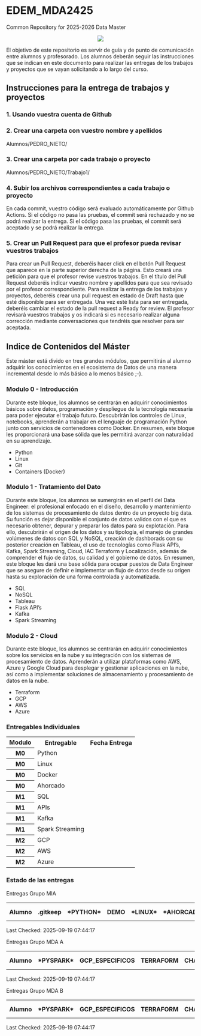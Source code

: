 # EDEM_MDA2425
Common Repository for 2025-2026 Data Master

<div align=center><img src="https://edem.eu/wp-content/uploads/2019/11/peces_edem.png" /></div>

El objetivo de este repositorio es servir de guía y de punto de comunicación entre alumnos y profesorado. Los alumnos deberán seguir las instrucciones que se indican en este documento para realizar las entregas de los trabajos y proyectos que se vayan solicitando a lo largo del curso.

## Instrucciones para la entrega de trabajos y proyectos

### 1. Usando vuestra cuenta de Github

### 2. Crear una carpeta con vuestro nombre y apellidos

Alumnos/PEDRO_NIETO/

### 3. Crear una carpeta por cada trabajo o proyecto

Alumnos/PEDRO_NIETO/Trabajo1/

### 4. Subir los archivos correspondientes a cada trabajo o proyecto

En cada commit, vuestro código será evaluado automáticamente por Github Actions. Si el código no pasa las pruebas, el commit será rechazado y no se podrá realizar la entrega. Si el código pasa las pruebas, el commit será aceptado y se podrá realizar la entrega.

### 5. Crear un Pull Request para que el profesor pueda revisar vuestros trabajos

Para crear un Pull Request, deberéis hacer click en el botón Pull Request que aparece en la parte superior derecha de la página. Esto creará una petición para que el profesor revise vuestros trabajos. En el título del Pull Request deberéis indicar vuestro nombre y apellidos para que sea revisado por el profesor correspondiente.
Para realizar la entrega de los trabajos y proyectos, deberéis crear una pull request en estado de Draft hasta que esté disponible para ser entregada. Una vez esté lista para ser entregada, deberéis cambiar el estado de la pull request a Ready for review. El profesor revisará vuestros trabajos y os indicará si es necesario realizar alguna corrección mediante conversaciones que tendréis que resolver para ser aceptada.

## Indice de Contenidos del Máster

Este máster está divido en tres grandes módulos, que permitirán al alumno adquirir los conocimientos en el ecosistema de Datos de una manera incremental desde lo más básico a lo menos básico ;-).

### Modulo 0 - Introducción 

Durante este bloque, los alumnos se centrarán en adquirir conocimientos básicos sobre datos, programación y despliegue de la tecnología necesaria para poder ejecutar el trabajo futuro. Descubrirán los controles de Linux, notebooks, aprenderán a trabajar en el lenguaje de programación Python junto con servicios de contenedores como Docker.
En resumen, este bloque les proporcionará una base sólida que les permitirá avanzar con naturalidad en su aprendizaje.

- Python
- Linux
- Git
- Containers (Docker)

### Modulo 1 - Tratamiento del Dato

Durante este bloque, los alumnos se sumergirán en el perfil del Data Engineer: el profesional enfocado en el diseño, desarrollo y mantenimiento de los sistemas de procesamiento de datos dentro de un proyecto big data. Su función es dejar disponible el conjunto de datos validos con el que es necesario obtener, depurar y preparar los datos para su explotación.
Para ello, descubrirán el origen de los datos y su tipología, el manejo de grandes volúmenes de datos con SQL y NoSQL, creación de dashborads con su posterior creación en Tableau, el uso de tecnologías como Flask API’s, Kafka, Spark Streaming, Cloud, IAC Terraform y Localización, además de comprender el fujo de datos, su calidad y el gobierno de datos.
En resumen, este bloque les dará una base sólida para ocupar puestos de Data Engineer que se asegure de definir e implementar un flujo de datos desde su origen hasta su exploración de una forma controlada y automatizada.

- SQL
- NoSQL
- Tableau
- Flask API’s
- Kafka
- Spark Streaming


### Modulo 2 - Cloud

Durante este bloque, los alumnos se centrarán en adquirir conocimientos sobre los servicios en la nube y su integración con los sistemas de procesamiento de datos. Aprenderán a utilizar plataformas como AWS, Azure y Google Cloud para desplegar y gestionar aplicaciones en la nube, así como a implementar soluciones de almacenamiento y procesamiento de datos en la nube.

- Terraform
- GCP
- AWS
- Azure


### Entregables Individuales

<table>
<tr><th>Modulo</th><th>Entregable</th><th>Fecha Entrega</th></tr>
<tr><th>M0</th><td>Python</td><td></td></tr>
<tr><th>M0</th><td>Linux</td><td></td></tr>
<tr><th>M0</th><td>Docker</td><td></td></tr>
<tr><th>M0</th><td>Ahorcado</td><td></td></tr>
<tr><th>M1</th><td>SQL</td><td></td></tr>
<tr><th>M1</th><td>APIs</td><td></td></tr>
<tr><th>M1</th><td>Kafka</td><td></td></tr>
<tr><th>M1</th><td>Spark Streaming</td><td></td></tr>
<tr><th>M2</th><td>GCP</td><td></td></tr>
<tr><th>M2</th><td>AWS</td><td></td></tr>
<tr><th>M2</th><td>Azure</td><td></td></tr>
</table>

### Estado de las entregas
Entregas Grupo MIA
<table>
<tr><th>Alumno</th>
<th>.gitkeep</th>
<th>*PYTHON*</th>
<th>DEMO</th>
<th>*LINUX*</th>
<th>*AHORCADO*</th>
<th>*SQL*</th>
<th>*DOCKER*</th>
<th>TICTACTOE</th>
<th>NOTA COMUNES</th>
<th>MIA_M1</th>
</tr>
<tr>
</table>

Last Checked: 2025-09-19 07:44:17


Entregas Grupo MDA A
<table>
<tr><th>Alumno</th>
<th>*PYSPARK*</th>
<th>GCP_ESPECIFICOS</th>
<th>TERRAFORM</th>
<th>CHATBIG</th>
<th>CHAT</th>
<th>*AWS_ALMACENAMIENTO*</th>
<th>*KAFKA*</th>
<th>*DBT*</th>
<th>AWS_ESPECIFICOS</th>
<th>*GCP_ALMACENAMIENTO*</th>
<th>*APIS*</th>
<th>*CHUCK*</th>
<th>*PYTHON*</th>
<th>DEMO</th>
<th>*LINUX*</th>
<th>*AHORCADO*</th>
<th>*SQL*</th>
<th>*DOCKER*</th>
<th>TICTACTOE</th>
<th>NOTA COMUNES</th>
<th>MDA_M1</th>
<th>MDA_M2</th>
</tr>
<tr>
</table>

Last Checked: 2025-09-19 07:44:17

Entregas Grupo MDA B
<table>
<tr><th>Alumno</th>
<th>*PYSPARK*</th>
<th>GCP_ESPECIFICOS</th>
<th>TERRAFORM</th>
<th>CHATBIG</th>
<th>CHAT</th>
<th>*AWS_ALMACENAMIENTO*</th>
<th>*KAFKA*</th>
<th>*DBT*</th>
<th>AWS_ESPECIFICOS</th>
<th>*GCP_ALMACENAMIENTO*</th>
<th>*APIS*</th>
<th>*CHUCK*</th>
<th>*PYTHON*</th>
<th>DEMO</th>
<th>*LINUX*</th>
<th>*AHORCADO*</th>
<th>*SQL*</th>
<th>*DOCKER*</th>
<th>TICTACTOE</th>
<th>NOTA COMUNES</th>
<th>MDA_M1</th>
<th>MDA_M2</th>
</tr>
<tr>
</table>

Last Checked: 2025-09-19 07:44:17

